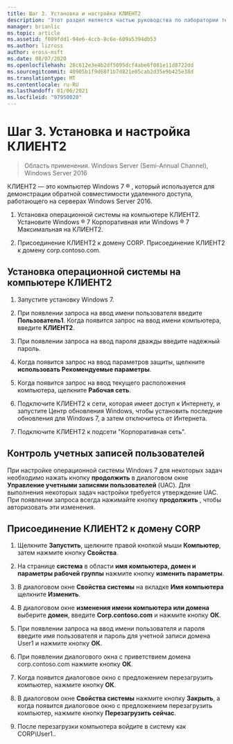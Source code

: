 ```yaml
---
title: Шаг 3. Установка и настройка КЛИЕНТ2
description: 'Этот раздел является частью руководства по лаборатории тестирования: демонстрация многосайтового развертывания DirectAccess для Windows Server 2016'
manager: brianlic
ms.topic: article
ms.assetid: f009fdd1-94e6-4ccb-8c6e-609a5394db53
ms.author: lizross
author: eross-msft
ms.date: 08/07/2020
ms.openlocfilehash: 28c612e3e4b2df5095dcf4abe6f081e11d8722dd
ms.sourcegitcommit: 40905b1f9d68f1b7d821e05cab2d35e9b425e38d
ms.translationtype: MT
ms.contentlocale: ru-RU
ms.lasthandoff: 01/06/2021
ms.locfileid: "97950020"
---
```

# <a name="step-3-install-and-configure-client2"></a>Шаг 3. Установка и настройка КЛИЕНТ2

>Область применения. Windows Server (Semi-Annual Channel), Windows Server 2016

КЛИЕНТ2 — это компьютер Windows 7 &reg;  , который используется для демонстрации обратной совместимости удаленного доступа, работающего на серверах Windows Server 2016.

1. Установка операционной системы на компьютере КЛИЕНТ2. Установите Windows &reg; 7 Корпоративная или Windows &reg; 7 Максимальная на КЛИЕНТ2.

2. Присоединение КЛИЕНТ2 к домену CORP. Присоединение КЛИЕНТ2 к домену corp.contoso.com.

## <a name="to-install-the-operating-system-on-client2"></a>Установка операционной системы на компьютере КЛИЕНТ2

1.  Запустите установку Windows 7.

2.  При появлении запроса на ввод имени пользователя введите **Пользователь1**. Когда появится запрос на ввод имени компьютера, введите **КЛИЕНТ2**.

3.  При появлении запроса на ввод пароля дважды введите надежный пароль.

4.  Когда появится запрос на ввод параметров защиты, щелкните **использовать Рекомендуемые параметры**.

5.  Когда появится запрос на ввод текущего расположения компьютера, щелкните **Рабочая сеть**.

6.  Подключите КЛИЕНТ2 к сети, которая имеет доступ к Интернету, и запустите Центр обновления Windows, чтобы установить последние обновления для Windows 7, а затем отключитесь от Интернета.

7.  Подключите КЛИЕНТ2 к подсети "Корпоративная сеть".

## <a name="user-account-control"></a>Контроль учетных записей пользователей
При настройке операционной системы Windows 7 для некоторых задач необходимо нажать кнопку **продолжить** в диалоговом окне **Управление учетными записями пользователей** (UAC). Для выполнения некоторых задач настройки требуется утверждение UAC. При появлении запроса всегда нажимайте кнопку **продолжить** , чтобы авторизовать эти изменения.

## <a name="to-join-client2-to-the-corp-domain"></a>Присоединение КЛИЕНТ2 к домену CORP

1.  Щелкните **Запустить**, щелкните правой кнопкой мыши **Компьютер**, затем нажмите кнопку **Свойства**.

2.  На странице **система** в области **имя компьютера, домен и параметры рабочей группы** нажмите кнопку **изменить параметры**.

3.  В диалоговом окне **Свойства системы** на вкладке **Имя компьютера** щелкните **Изменить**.

4.  В диалоговом окне **изменения имени компьютера или домена** выберите **домен**, введите **Corp.contoso.com** и нажмите кнопку **ОК**.

5.  При появлении запроса на ввод имени пользователя и пароля введите имя пользователя и пароль для учетной записи домена User1 и нажмите кнопку **ОК**.

6.  При появлении диалогового окна с приветствием домена corp.contoso.com нажмите кнопку **ОК**.

7.  Когда появится диалоговое окно с предложением перезагрузить компьютер, нажмите кнопку **ОК**.

8.  В диалоговом окне **Свойства системы** нажмите кнопку **Закрыть**, а когда появится диалоговое окно с предложением перезагрузить компьютер, нажмите кнопку **Перезагрузить сейчас**.

9. После перезагрузки компьютера войдите в систему как CORP\User1..
